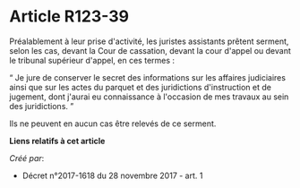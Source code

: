 # Article R123-39

Préalablement à leur prise d'activité, les juristes assistants prêtent serment, selon les cas, devant la Cour de cassation,
devant la cour d'appel ou devant le tribunal supérieur d'appel, en ces termes :

“ Je jure de conserver le secret des informations sur les affaires judiciaires ainsi que sur les actes du parquet et des
juridictions d'instruction et de jugement, dont j'aurai eu connaissance à l'occasion de mes travaux au sein des juridictions.
”

Ils ne peuvent en aucun cas être relevés de ce serment.

**Liens relatifs à cet article**

_Créé par_:

  - Décret n°2017-1618 du 28 novembre 2017 - art. 1
